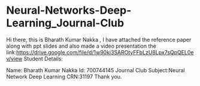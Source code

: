 # Neural-Networks-Deep-Learning_Journal-Club
Hi there, this is Bharath Kumar Nakka , I have attached the reference paper along with ppt slides and also made a video presentation the link:https://drive.google.com/file/d/1w90ki3SAROtyFFbLzU8Lpx7sQpQEL0ev/view
Student Details:

Name: Bharath Kumar Nakka Id: 700744145 Journal Club Subject:Neural Network Deep Learning CRN:31197 Thank you.
